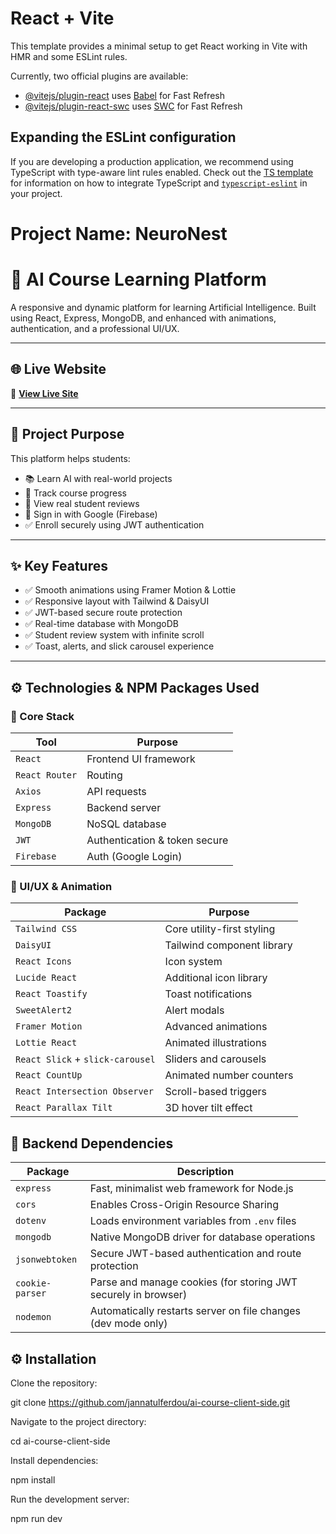 # React + Vite

This template provides a minimal setup to get React working in Vite with HMR and some ESLint rules.

Currently, two official plugins are available:

- [@vitejs/plugin-react](https://github.com/vitejs/vite-plugin-react/blob/main/packages/plugin-react) uses [Babel](https://babeljs.io/) for Fast Refresh
- [@vitejs/plugin-react-swc](https://github.com/vitejs/vite-plugin-react/blob/main/packages/plugin-react-swc) uses [SWC](https://swc.rs/) for Fast Refresh

## Expanding the ESLint configuration

If you are developing a production application, we recommend using TypeScript with type-aware lint rules enabled. Check out the [TS template](https://github.com/vitejs/vite/tree/main/packages/create-vite/template-react-ts) for information on how to integrate TypeScript and [`typescript-eslint`](https://typescript-eslint.io) in your project.






# Project Name: NeuroNest



# 🚀 AI Course Learning Platform

A responsive and dynamic platform for learning Artificial Intelligence. Built using React, Express, MongoDB, and enhanced with animations, authentication, and a professional UI/UX.

---

## 🌐 Live Website

🔗 **[View Live Site](https://ai-course-bb2da.web.app)**

---

## 🎯 Project Purpose

This platform helps students:

- 📚 Learn AI with real-world projects
- 🧠 Track course progress
- 💬 View real student reviews
- 🔐 Sign in with Google (Firebase)
- ✅ Enroll securely using JWT authentication

---

## ✨ Key Features

- ✅ Smooth animations using Framer Motion & Lottie
- ✅ Responsive layout with Tailwind & DaisyUI
- ✅ JWT-based secure route protection
- ✅ Real-time database with MongoDB
- ✅ Student review system with infinite scroll
- ✅ Toast, alerts, and slick carousel experience

---

## ⚙️ Technologies & NPM Packages Used

### 🔧 Core Stack
| Tool             | Purpose                        |
|------------------|--------------------------------|
| `React`          | Frontend UI framework          |
| `React Router`   | Routing                        |
| `Axios`          | API requests                   |
| `Express`        | Backend server                 |
| `MongoDB`        | NoSQL database                 |
| `JWT`            | Authentication & token secure  |
| `Firebase`       | Auth (Google Login)            |

### 🎨 UI/UX & Animation
| Package                 | Purpose                            |
|-------------------------|------------------------------------|
| `Tailwind CSS`          | Core utility-first styling         |
| `DaisyUI`               | Tailwind component library         |
| `React Icons`           | Icon system                        |
| `Lucide React`          | Additional icon library            |
| `React Toastify`        | Toast notifications                |
| `SweetAlert2`           | Alert modals                       |
| `Framer Motion`         | Advanced animations                |
| `Lottie React`          | Animated illustrations             |
| `React Slick` + `slick-carousel` | Sliders and carousels  |
| `React CountUp`         | Animated number counters           |
| `React Intersection Observer` | Scroll-based triggers     |
| `React Parallax Tilt`   | 3D hover tilt effect               |



## 🔧 Backend Dependencies

| Package         | Description                                                   |
|-----------------|---------------------------------------------------------------|
| `express`       | Fast, minimalist web framework for Node.js                    |
| `cors`          | Enables Cross-Origin Resource Sharing                         |
| `dotenv`        | Loads environment variables from `.env` files                 |
| `mongodb`       | Native MongoDB driver for database operations                 |
| `jsonwebtoken`  | Secure JWT-based authentication and route protection          |
| `cookie-parser` | Parse and manage cookies (for storing JWT securely in browser)|
| `nodemon`       | Automatically restarts server on file changes (dev mode only) |



## ⚙️ Installation

Clone the repository:

git clone https://github.com/jannatulferdou/ai-course-client-side.git

Navigate to the project directory:

cd ai-course-client-side

Install dependencies:

npm install

Run the development server:

npm run dev

